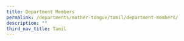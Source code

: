 ```yaml
---
title: Department Members
permalink: /departments/mother-tongue/tamil/department-members/
description: ""
third_nav_title: Tamil
---
```

